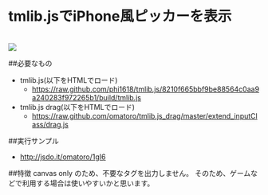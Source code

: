tmlib.jsでiPhone風ピッカーを表示
========

<br />
<img src="https://raw.github.com/omatoro/tmlib.js_iPhonePicker/master/image.png"></img>
<br />

##必要なもの
* tmlib.js(以下をHTMLでロード)
  * https://raw.github.com/phi1618/tmlib.js/8210f665bbf9be88564c0aa9a240283f972265b1/build/tmlib.js
* tmlib.js drag(以下をHTMLでロード)
  * https://raw.github.com/omatoro/tmlib.js_drag/master/extend_inputClass/drag.js

##実行サンプル
* http://jsdo.it/omatoro/1gI6

##特徴
canvas only のため、不要なタグを出力しません。
そのため、ゲームなどで利用する場合は使いやすいかと思います。
